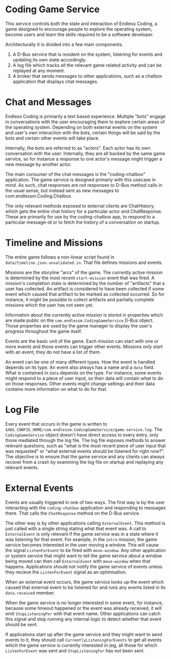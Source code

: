 Coding Game Service
===================

This service controls both the state and interaction of Endless Coding, a game
designed to encourage people to explore the operating system, become users
and learn the skills required to be a software developer.

Architecturally it is divided into a few main components.
 1. A D-Bus service that is resident on the system, listening for events
    and updating its own state accordingly.
 2. A log file which tracks all the relevant game related activity and can
    be replayed at any moment.
 3. A broker that sends messages to other applications, such as a chatbox
    application that displays chat messages.

Chat and Messages
=================

Endless Coding is primarily a text based experience. Multiple "bots" engage
in conversations with the user encouraging them to explore certain areas
of the operating system. Depending on both external events on the system
and user's own interaction with the bots, certain things will be said by the
bots and certain other events will take place.

Internally, the bots are referred to as "actors". Each actor has its own
conversation with the user. Internally, they are all backed by the same
game service, so for instance a response to one actor's message might
trigger a new message by another actor.

The main consumer of the chat messages is the "coding-chatbox" application.
The game service is designed primarly with this usecase in mind. As such,
chat responses are not responses to D-Bus method calls in the usual sense, but
instead sent as new messages to com.endlessm.Coding.Chatbox.

The only relevant methods exposed to external clients are ChatHistory, which
gets the entire chat history for a particular actor and ChatResponse. These
are primarily for use by the coding-chatbox app, to respond to a particular
message-id or to fetch the history of a conversation on startup.

Timeline and Missions
=====================

The entire game follows a non-linear script found in
`data/timeline.json.unvalidated.in`. That file defines missions and events.

Missions are the storyline "arcs" of the game. The currently active mission
is determined by the most recent `start-mission` event that was fired. A
mission's completion state is determined by the number of "artifacts" that
a user has collected. An artifact is considered to have been collected if
some event which caused that artifact to be marked as collected occurred. So
for instance, it might be possible to collect artifacts and partially
complete missions which the user has not seen yet.

Information about the currently active mission is stored in properties
which are made public on the `com.endlessm.CodingGameService` D-Bus object.
Those properties are used by the game manager to display the user's progress
throughout the game itself.

Events are the basic unit of the game. Each mission can start with one
or more events and those events can trigger other events. Missions only start
with an event, they do not have a list of them.

An event can be one of many different types. How the event is handled depends
on its type. An event also always has a name and a `data` field. What is
contained in `data` depends on the type. For instance, some events might
respond to a piece of user input, so their data will contain what to do
on those responses. Other events might change settings and their data contains
more informaton on what to do for that.

Log File
========

Every event that occurs in the game is written to
`$XDG_CONFIG_HOME/com.endlessm.CodingGameService/game-service.log`. The
`CodingGameService` object doesn't have direct access to every entry, only those
mediated through the log file. The log file exposes methods to answer relevant
questions, such as "what is the most recent piece of user input that was
requested" or "what external events should be listened for right now?". The
objective is to ensure that the game service and any clients can always
recover from a crash by examining the log file on startup and replaying
any relevant events.

External Events
===============

Events are usually triggered in one of two ways. The first way is by the
user interacting with the `coding-chatbox` application and responding to
messages there. That calls the `ChatResponse` method on the D-Bus service.

The other way is by other applications calling `ExternalEvent`. This method
is just called with a single string stating what that event was. A call to
`ExternalEvent` is only relevant if the game service was in a state where
it was listening for that event. For example, in the `intro` mission, the
game service becomes interested in the user moving a window. This will
cause the signal `ListenForEvent` to be fired with `move-window`. Any
other application or system service that might want to tell the game service
about a window being moved can then call `ExternalEvent` with `move-window`
when that happens. Applications should not notify the game service of
events unless they recieve the `ListenForEvent` signal as an optimisation.

When an external event occurs, the game service looks up the event which
caused that external event to be listened for and runs any events listed
in its `data.received` member.

When the game service is no longer interested in some event, for instance,
because some timeout happened or the event was already received, it will
emit `StopListeningFor` with that event name. Other applications can
catch this signal and stop running any internal logic to detect whether
that event should be sent.

If applications start up after the game service and they might want to send
events to it, they should call `CurrentlyListeningForEvents` to get all
events which the game service is currently interested in (eg, all those
for which `ListenForEvent` was sent and `StopListeningFor` has not been
sent.
